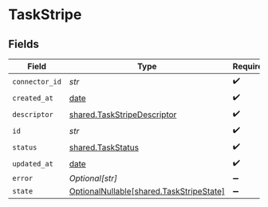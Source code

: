 # TaskStripe


## Fields

| Field                                                                              | Type                                                                               | Required                                                                           | Description                                                                        |
| ---------------------------------------------------------------------------------- | ---------------------------------------------------------------------------------- | ---------------------------------------------------------------------------------- | ---------------------------------------------------------------------------------- |
| `connector_id`                                                                     | *str*                                                                              | :heavy_check_mark:                                                                 | N/A                                                                                |
| `created_at`                                                                       | [date](https://docs.python.org/3/library/datetime.html#date-objects)               | :heavy_check_mark:                                                                 | N/A                                                                                |
| `descriptor`                                                                       | [shared.TaskStripeDescriptor](../../models/shared/taskstripedescriptor.md)         | :heavy_check_mark:                                                                 | N/A                                                                                |
| `id`                                                                               | *str*                                                                              | :heavy_check_mark:                                                                 | N/A                                                                                |
| `status`                                                                           | [shared.TaskStatus](../../models/shared/taskstatus.md)                             | :heavy_check_mark:                                                                 | N/A                                                                                |
| `updated_at`                                                                       | [date](https://docs.python.org/3/library/datetime.html#date-objects)               | :heavy_check_mark:                                                                 | N/A                                                                                |
| `error`                                                                            | *Optional[str]*                                                                    | :heavy_minus_sign:                                                                 | N/A                                                                                |
| `state`                                                                            | [OptionalNullable[shared.TaskStripeState]](../../models/shared/taskstripestate.md) | :heavy_minus_sign:                                                                 | N/A                                                                                |
